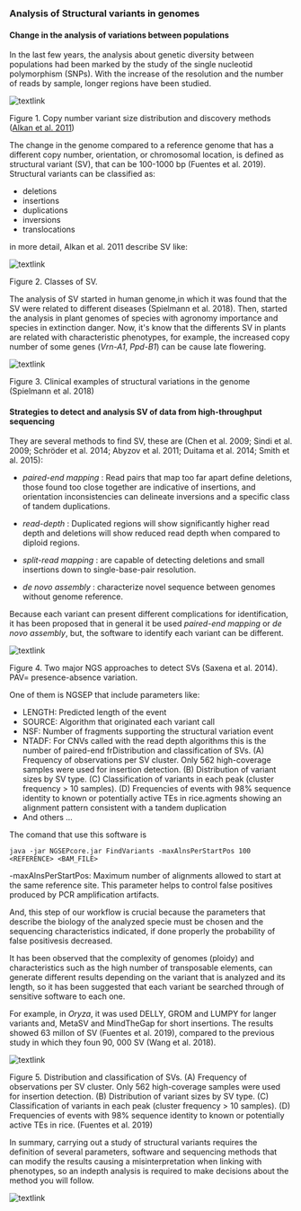 ### Analysis of Structural variants in genomes

#### Change in the analysis of variations between populations

In the last few years, the analysis about genetic diversity between populations had been marked by the study of the single nucleotid polymorphism (SNPs). With the increase of the resolution and the number of reads by sample, longer regions have been studied.

![textlink](https://github.com/Melcatus/genomic_cotton/blob/master/methods_sequencing.jpg)

Figure 1. Copy number variant size distribution and discovery methods ([Alkan et al. 2011](https://www.ncbi.nlm.nih.gov/pubmed/21358748))


The change in the genome compared to a reference genome that has a different copy number, orientation, or chromosomal location, is defined as structural variant (SV), that can be 100-1000 bp (Fuentes et al. 2019).  Structural variants can be classified as:

 - deletions
 - insertions
 - duplications
 - inversions
 - translocations

 in more detail,  Alkan et al. 2011 describe SV like:

 ![textlink](https://github.com/Melcatus/genomic_cotton/blob/master/structural_variants.jpg)

 Figure 2. Classes of SV.

The analysis of SV started in human genome,in which it was found that the SV were related to different diseases (Spielmann et al. 2018). Then, started the analysis in plant genomes of species with agronomy importance and species in extinction danger. Now, it's know that the differents SV in plants are related with characteristic phenotypes, for example, the increased copy number of some genes (*Vrn-A1*, *Ppd-B1*) can be cause late flowering.

![textlink](https://github.com/Melcatus/genomic_cotton/blob/master/humano.jpg)

Figure 3. Clinical examples of structural variations in the genome (Spielmann et al. 2018)

#### Strategies to detect and analysis SV of data from high-throughput sequencing

They are several methods to find SV, these are (Chen et al. 2009; Sindi et al. 2009; Schröder et al. 2014; Abyzov et al. 2011; Duitama et al. 2014; Smith et al. 2015):

- *paired-end mapping* : Read pairs that map too far apart define deletions, those found too close together are indicative of insertions, and orientation inconsistencies can delineate inversions and a specific class of tandem duplications.

- *read-depth* : Duplicated regions will show significantly higher read depth and deletions will show reduced read depth when compared to diploid regions.

- *split-read mapping* : are capable of detecting deletions and small insertions down to single-base-pair resolution.

- *de novo assembly* : characterize novel sequence between genomes without genome reference.


Because each variant can present different complications for identification, it has been proposed that in general it be used *paired-end mapping* or *de novo assembly*, but, the software to identify each variant can be different.


![textlink](https://github.com/Melcatus/genomic_cotton/blob/master/different_methods.jpg)


Figure 4. Two major NGS approaches to detect SVs (Saxena et al. 2014). PAV= presence-absence variation.

One of them is NGSEP that include parameters like:

- LENGTH:  Predicted length of the event
- SOURCE: Algorithm that originated each variant call
- NSF: Number of fragments supporting the structural variation event
- NTADF: For CNVs called with the read depth algorithms this is the number of paired-end frDistribution and classification of SVs. (A) Frequency of observations per SV cluster. Only 562 high-coverage samples were used for insertion detection. (B) Distribution of variant sizes by SV type. (C) Classification of variants in each peak (cluster frequency > 10 samples). (D) Frequencies of events with 98% sequence identity to known or potentially active TEs in rice.agments showing an alignment pattern consistent with a tandem duplication
- And others ...

The comand that use this software is

```
java -jar NGSEPcore.jar FindVariants -maxAlnsPerStartPos 100 <REFERENCE> <BAM_FILE>

```


-maxAlnsPerStartPos: Maximum number of alignments allowed to start at the same reference site. This parameter helps to control false positives produced by PCR amplification artifacts.

And, this step of our workflow is crucial because the parameters that describe the biology of the analyzed specie must be chosen and the sequencing characteristics indicated, if done properly the probability of false positivesis decreased.

It has been observed that the complexity of genomes (ploidy) and characteristics such as the high number of transposable elements, can generate different results depending on the variant that is analyzed and its length, so it has been suggested that each variant be searched through of sensitive software to each one.

For example, in *Oryza*, it was used DELLY, GROM and LUMPY for langer variants and, MetaSV and MindTheGap for short insertions. The results showed 63 millon of SV (Fuentes et al. 2019), compared to the previous study in which they foun 90, 000 SV (Wang et al. 2018).

![textlink](https://github.com/Melcatus/genomic_cotton/blob/master/F1.large.jpg)   

Figure 5. Distribution and classification of SVs. (A) Frequency of observations per SV cluster. Only 562 high-coverage samples were used for insertion detection. (B) Distribution of variant sizes by SV type. (C) Classification of variants in each peak (cluster frequency > 10 samples). (D) Frequencies of events with 98% sequence identity to known or potentially active TEs in rice. (Fuentes et al. 2019)

In summary, carrying out a study of structural variants requires the definition of several parameters, software and sequencing methods that can modify the results causing a misinterpretation when linking with phenotypes, so an indepth analysis is required to make decisions about the method you will follow.

![textlink](https://github.com/Melcatus/genomic_cotton/blob/master/Variation-across-the-pseudo-chromosomes-by-Circos-A-Unique-structure-variations-SVs.png)
